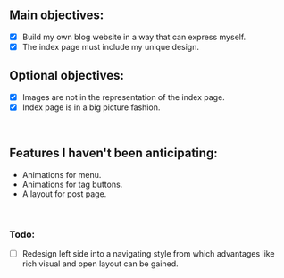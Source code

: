 <br/>

## Main objectives:
- [x] Build my own blog website in a way that can express myself.
- [x] The index page must include my unique design.

## Optional objectives:
- [x] Images are not in the representation of the index page.
- [x] Index page is in a big picture fashion.

<br/>

## Features I haven't been anticipating:
-    Animations for menu.
-    Animations for tag buttons.
-    A layout for post page.

<br/>

### Todo:
- [ ] Redesign left side into a navigating style from which advantages like rich visual and open layout can be gained.

